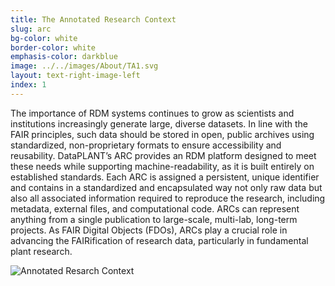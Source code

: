 ```yaml
---
title: The Annotated Research Context
slug: arc
bg-color: white
border-color: white
emphasis-color: darkblue
image: ../../images/About/TA1.svg
layout: text-right-image-left
index: 1
---
```


The importance of RDM systems continues to grow as scientists and institutions increasingly generate large, diverse datasets. 
In line with the FAIR principles, such data should be stored in open, public archives using standardized, non-proprietary formats to ensure accessibility and reusability. 
DataPLANT’s ARC provides an RDM platform designed to meet these needs while supporting machine-readability, as it is built entirely on established standards. 
Each ARC is assigned a persistent, unique identifier and contains in a standardized and encapsulated way not only raw data but also all associated information required to reproduce the research, including metadata, external files, and computational code. 
ARCs can represent anything from a single publication to large-scale, multi-lab, long-term projects. 
As FAIR Digital Objects (FDOs), ARCs play a crucial role in advancing the FAIRification of research data, particularly in fundamental plant research.

![Annotated Resarch Context](annotated-research-context.png)
